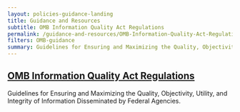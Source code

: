 ```yaml
---
layout: policies-guidance-landing
title: Guidance and Resources
subtitle: OMB Information Quality Act Regulations
permalink: /guidance-and-resources/OMB-Information-Quality-Act-Regulations/
filters: OMB-guidance
summary: Guidelines for Ensuring and Maximizing the Quality, Objectivity, Utility, and Integrity of Information Disseminated by Federal Agencies.
---
```

## [OMB Information Quality Act Regulations]({{site.baseurl}}/assets/documents/OMB-Information-Quality-Act-Regulations-67-FR-8452.pdf)

Guidelines for Ensuring and Maximizing the Quality, Objectivity, Utility, and Integrity of Information Disseminated by Federal Agencies.
